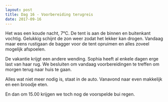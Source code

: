 ```yaml
---
layout: post
title: Dag 16 - Voorbereiding terugreis
date: 2017-09-16
---
```


Het was een koude nacht, 7°C. De tent is aan de binnen en buitenkant vochtig. Gelukkig schijnt de zon weer zodat het lekker kan drogen. Vandaag maar eens rustigaan de bagger voor de tent opruimen en alles zoveel mogelijk afspoelen.<br>

De vakantie krijgt een andere wending. Sophia heeft al enkele dagen erge last van haar rug. We besluiten om vandaag voorbereidingen te treffen om morgen terug naar huis te gaan.<br>

Alles wat niet meer nodig is, staat in de auto. Vanavond naar even makkelijk en een broodje eten.<br>

En dan om 15.00 krijgen we toch nog de voorspelde bui regen.

